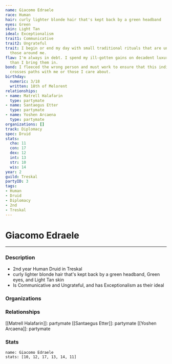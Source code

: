 ```yaml
---
name: Giacomo Edraele
race: Human
hair: curly lighter blonde hair that's kept back by a green headband
eyes: Green
skin: Light Tan
ideal: Exceptionalism
trait1: Communicative
trait2: Ungrateful
trait: I begin or end my day with small traditional rituals that are unfamiliar to
  those around me.
flaw: I'm always in debt. I spend my ill-gotten gains on decadent luxuries faster
  than I bring them in.
bond: I fleeced the wrong person and must work to ensure that this individual never
  crosses paths with me or those I care about.
birthday:
  numeric: 3/18
  written: 18th of Melorent
relationships:
- name: Matrell Halafarin
  type: partymate
- name: Santaegus Etter
  type: partymate
- name: Yoshen Arcaena
  type: partymate
organizations: []
track: Diplomacy
spec: Druid
stats:
  cha: 11
  con: 17
  dex: 12
  int: 13
  str: 10
  wis: 14
year: 2
guild: Treskal
partyID: 3
tags:
- Human
- Druid
- Diplomacy
- 2nd
- Treskal
---
```

# Giacomo Edraele
---
### Description
- 2nd year Human Druid in Treskal
- curly lighter blonde hair that's kept back by a green headband, Green eyes, and Light Tan skin
- Is Communicative and Ungrateful, and has Exceptionalism as their ideal

### Organizations
### Relationships
[[Matrell Halafarin]]: partymate
[[Santaegus Etter]]: partymate
[[Yoshen Arcaena]]: partymate
### Stats
```statblock
name: Giacomo Edraele
stats: [10, 12, 17, 13, 14, 11]
```